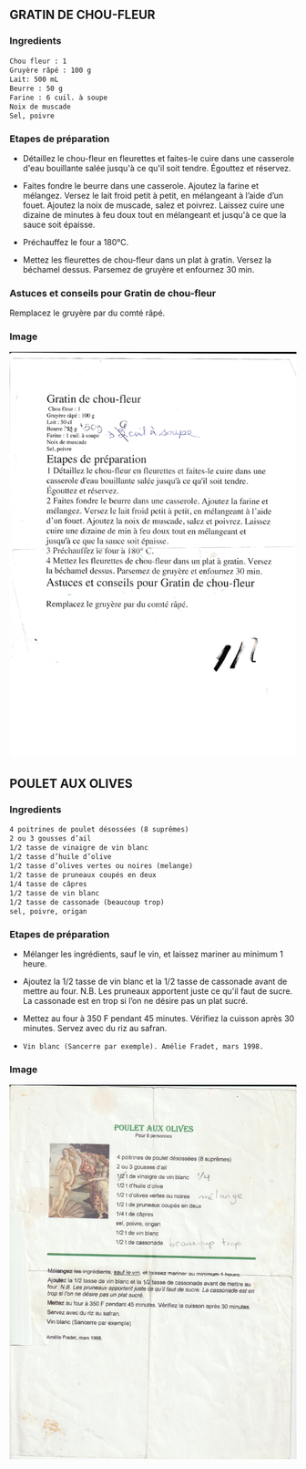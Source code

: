 ## GRATIN DE CHOU-FLEUR

### Ingredients

```
Chou fleur : 1
Gruyère râpé : 100 g
Lait: 500 mL
Beurre : 50 g
Farine : 6 cuil. à soupe
Noix de muscade
Sel, poivre
```

### Etapes de préparation
* Détaillez le chou-fleur en fleurettes et faites-le cuire dans une
casserole d'eau bouillante salée jusqu'à ce qu'il soit tendre.
Égouttez et réservez.

* Faites fondre le beurre dans une casserole. Ajoutez la farine et
mélangez. Versez le lait froid petit à petit, en mélangeant à l’aide
d’un fouet. Ajoutez la noix de muscade, salez et poivrez. Laissez
cuire une dizaine de minutes à feu doux tout en mélangeant et
jusqu'à ce que la sauce soit épaisse.

* Préchauffez le four a 180°C.

* Mettez les fleurettes de chou-fleur dans un plat à gratin. Versez
la béchamel dessus. Parsemez de gruyère et enfournez 30 min.

### Astuces et conseils pour Gratin de chou-fleur

Remplacez le gruyère par du comté râpé.

### Image

![Alt Gratin de chou fleur](img/Gratin_de_chou_fleur.jpg)

<!--- 2 plats --->

## POULET AUX OLIVES

### Ingredients

```
4 poitrines de poulet désossées (8 suprêmes)
2 ou 3 gousses d’ail
1/2 tasse de vinaigre de vin blanc
1/2 tasse d’huile d’olive
1/2 tasse d’olives vertes ou noires (melange)
1/2 tasse de pruneaux coupés en deux
1/4 tasse de câpres
1/2 tasse de vin blanc
1/2 tasse de cassonade (beaucoup trop)
sel, poivre, origan
```

### Etapes de préparation
* Mélanger les ingrédients, sauf le vin, et laissez mariner au minimum 1 heure.

* Ajoutez la 1/2 tasse de vin blanc et la 1/2 tasse de cassonade avant de mettre au
four. N.B. Les pruneaux apportent juste ce qu'il faut de sucre. La cassonade est en
trop si l’on ne désire pas un plat sucré.

* Mettez au four à 350 F pendant 45 minutes. Vérifiez la cuisson après 30 minutes.
Servez avec du riz au safran.

*  `Vin blanc (Sancerre par exemple).
Amélie Fradet, mars 1998.`


### Image

![Alt Gratin de chou fleur](img/Poulet_aux_olives.jpg)